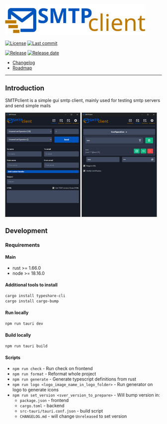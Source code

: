 <p float="left">
  <img src="src/assets/logo.svg" height="100px" alt="Logo" />
  <img src="src/assets/logo_text.svg" height="100px" alt="SMTPclient" />
</p>

[![License](https://img.shields.io/github/license/MoQuEs/smtp_client)](https://github.com/MoQuEs/smtp_client/tree/main)
[![Last commit](https://img.shields.io/github/last-commit/MoQuEs/smtp_client/develop)](https://github.com/MoQuEs/smtp_client/tree/develop)

[![Release](https://img.shields.io/github/v/release/MoQuEs/smtp_client?display_name=tag&sort=semver)](https://github.com/MoQuEs/smtp_client/releases)
[![Release date](https://img.shields.io/github/release-date/MoQuEs/smtp_client)](https://github.com/MoQuEs/smtp_client/releases)

- [Changelog](CHANGELOG.md)
- [Roadmap](ROADMAP.md)

---

## Introduction

SMTPclient is a simple gui smtp client, mainly used for testing smtp servers and send simple mails

<p float="left">
  <img src=".github/assets/img_2.png" width="48%" alt="Logo" />
  <img src=".github/assets/img_3.png" width="48%" alt="SMTPclient" />
</p>

## Development

### Requirements

#### Main

- rust >= 1.66.0
- node >= 18.16.0

#### Additional tools to install

```bash
cargo install typeshare-cli
cargo install cargo-bump
```

#### Run locally

```bash
npm run tauri dev
```

#### Build locally

```bash
npm run tauri build
```

#### Scripts

- `npm run check` - Run check on frontend
- `npm run format` - Reformat whole project
- `npm run generate` - Generate typescript definitions from rust
- `npm run logo <logo_image_name_in_logo_folder>` - Run generator on logo to generate icons
- `npm run set_version <sver_version_to_prepare>` - Will bump version in:
    - `package.json` - frontend
    - `cargo.toml` - backend
    - `src-tauri/tauri.conf.json` - build script
    - `CHANGELOG.md` - will change `Unreleased` to set version
